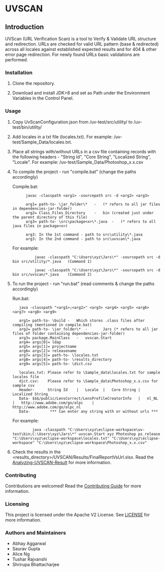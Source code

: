 # UVSCAN

## Introduction

UVScan (URL Verification Scan) is a tool to Verify & Validate URL structure and redirection. URLs are checked for valid URL pattern (base & redirected) across all locales against established expected results and for 404 & other error page redirection. For newly found URLs basic validations are performed.

### Installation

1. Clone the repository.

2. Download and install JDK>8 and set as Path under the Environment Variables in the Control Panel.

### Usage

1. Copy UvScanConfiguration.json from /uv-test/src/utility/ to /uv-test/bin/utility/

2. Add locales in a txt file (locales.txt). For example:  /uv-test/Sample_Data/locales.txt.

3. Place all strings with/without URLs in a csv file containing records with the following headers -  "String Id", "Core String", "Localized String", "Locale". For example:  /uv-test/Sample_Data/Photoshop_x.x.csv

4. To compile the project - run "compile.bat" (change the paths accordingly)

    Compile.bat: 
            
             javac -classpath <arg1> -sourcepath src -d <arg2> <arg3>

             arg1= path-to- \jar_folder\*	-	(* refers to all jar files in dependencies-jar-folder)
             arg2= Class_Files_Directory	-	bin (created just under the parent directory of this file)
             arg3= path-to- \src\package<x>\*.java	-	(* refers to all java files in package<x>)

             arg3: In the 1st command - path to src\utility\*.java 
             arg3: In the 2nd command - path to src\uvscan\*.java 
     
    For example:
    
                 javac -classpath "C:\Users\xyz\Jars\*" -sourcepath src -d bin src/utility/*.java   (Command 1)
    
                 javac -classpath "C:\Users\xyz\Jars\*" -sourcepath src -d bin src/uvscan/*.java    (Command 2)

5. To run the project - run "run.bat" (read comments & change the paths accordingly)

    Run.bat:  
          
          java -classpath "<arg1>;<arg2>" <arg3> <arg4> <arg5> <arg6> <arg7> <arg8> <arg9>

          arg1= path-to- \build	-	Which stores .class files after compiling (mentioned in compile.bat)
          arg2= path-to- \jar_folder\*	-       Jars (* refers to all jar files of folder containing dependencies-jar-folder)
          arg3= package.MainClass	-	uvscan.Start
          arg4= args[0]= ldap
          arg5= args[1]= projectname
          arg6= args[2]= releasename
          arg7= args[3]= path-to- \locales.txt
          arg8= args[4]= path-to- \results_directory
          arg9= args[5]= path-to- \dict.csv	
          
          locales.txt: Please refer to \Sample_data\locales.txt for sample locales file 
          dict.csv:    Please refer to \Sample_data\Photoshop_x.x.csv for sample csv 
          Header-      String Id	|	Locale	|	Core String	|	Localized String
          Data-	$$$/public/LensCorrect/LensProfileCreatorInfo	|	nl_NL	|	http://www.adobe.com/go/alpc	|	http://www.adobe.com/go/alpc_nl
          Data-         *** Can enter any string with or without urls ***
          
    For example: 
                
                java -classpath "C:\Users\xyz\eclipse-workspace\uv-test\bin;C:\Users\xyz\Jars\*" uvscan.Start xyz Photoshop ps_release "C:\Users\xyz\eclipse-workspace\locales.txt" "C:\Users\xyz\eclipse-workspace" "C:\Users\xyz\eclipse-workspace\Photoshop_x.x.csv"
                
6. Check the results in the <results_directory>/UVSCAN/Results/FinalReportVsUrl.xlsx. Read the [Analyzing-UVSCAN-Result](uv-test/Analyzing-UVSCAN-Result.txt) for more information.


### Contributing

Contributions are welcomed! Read the [Contributing Guide](.github/CONTRIBUTING.md) for more information.

### Licensing

This project is licensed under the Apache V2 License. See [LICENSE](LICENSE) for more information.

### Authors and Maintainers

* Abhay Aggarwal
* Saurav Gupta
* Alice Ng
* Tushar Rajvanshi
* Shrirupa Bhattacharjee
